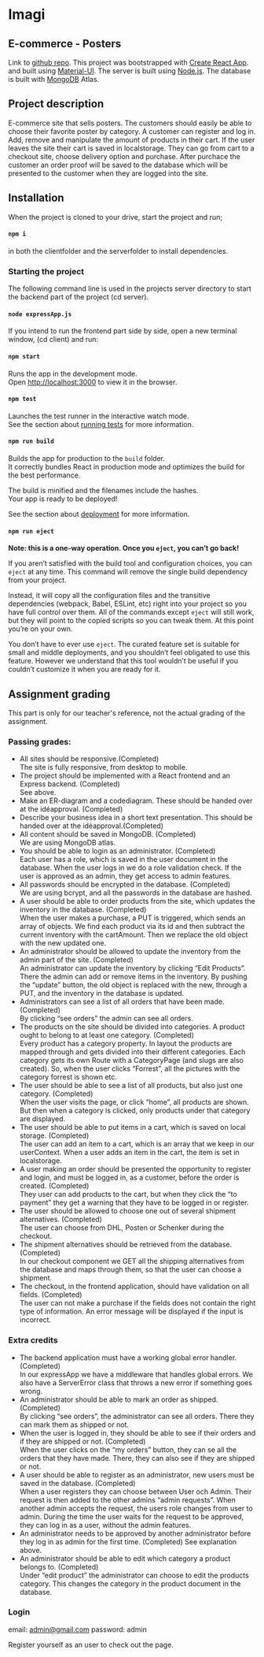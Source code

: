 # Imagi 
## E-commerce - Posters

Link to [github repo](https://github.com/Condif/poster-ehandel).
This project was bootstrapped with [Create React App](https://github.com/facebook/create-react-app).
and built using [Material-UI](https://material-ui.com/getting-started/installation/).
The server is built using [Node.js](https://nodejs.org/en/).
The database is built with [MongoDB](https://docs.mongodb.com/guides/) Atlas.

## Project description

E-commerce site that sells posters. The customers should easily be able to choose their favorite poster by category. A customer can register and log in. Add, remove and manipulate the amount of products in their cart. If the user leaves the site their cart is saved in localstorage. They can go from cart to a checkout site, choose delivery option and purchase. After purchace the customer an order proof will be saved to the database which will be presented to the customer when they are logged into the site.

## Installation

When the project is cloned to your drive, start the project and run;

#### `npm i`

in both the clientfolder and the serverfolder to install dependencies.

### Starting the project

The following command line is used in the projects server directory to start the backend part of the project
(cd server).


#### `node expressApp.js`

If you intend to run the frontend part side by side, open a new terminal window, (cd client) and run:

#### `npm start`

Runs the app in the development mode.<br />
Open [http://localhost:3000](http://localhost:3000) to view it in the browser.

#### `npm test`

Launches the test runner in the interactive watch mode.<br />
See the section about [running tests](https://facebook.github.io/create-react-app/docs/running-tests) for more information.

#### `npm run build`

Builds the app for production to the `build` folder.<br />
It correctly bundles React in production mode and optimizes the build for the best performance.

The build is minified and the filenames include the hashes.<br />
Your app is ready to be deployed!

See the section about [deployment](https://facebook.github.io/create-react-app/docs/deployment) for more information.

#### `npm run eject`

**Note: this is a one-way operation. Once you `eject`, you can’t go back!**

If you aren’t satisfied with the build tool and configuration choices, you can `eject` at any time. This command will remove the single build dependency from your project.

Instead, it will copy all the configuration files and the transitive dependencies (webpack, Babel, ESLint, etc) right into your project so you have full control over them. All of the commands except `eject` will still work, but they will point to the copied scripts so you can tweak them. At this point you’re on your own.

You don’t have to ever use `eject`. The curated feature set is suitable for small and middle deployments, and you shouldn’t feel obligated to use this feature. However we understand that this tool wouldn’t be useful if you couldn’t customize it when you are ready for it.

## Assignment grading

This part is only for our teacher's reference, not the actual grading of the assignment. 

### Passing grades:

- All sites should be responsive.(Completed) </br>
  The site is fully responsive, from desktop to mobile. </br>
- The project should be implemented with a React frontend and an Express backend. (Completed)</br>
  See above.</br>
- Make an ER-diagram and a codediagram. These should be handed over at the idéapproval. (Completed)</br>
- Describe your business idea in a short text presentation. This should be handed over at the idéapproval.(Completed)</br>
- All content should be saved in MongoDB. (Completed) </br>
  We are using MongoDB atlas. </br>
- You should be able to login as an administrator. (Completed)</br>
  Each user has a role, which is saved in the user document in the database. When the user logs in we do a role validation check. If the   user is approved as an admin, they get access to admin features. </br>
- All passwords should be encrypted in the database. (Completed)</br>
  We are using bcrypt, and all the passwords in the database are hashed. </br>
- A user should be able to order products from the site, which updates the inventory in the database. (Completed) </br>
  When the user makes a purchase, a PUT is triggered, which sends an array of objects. We find each product via its id and then subtract   the current inventory with the cartAmount. Then we replace the old object with the new updated one. </br>
- An administrator should be allowed to update the inventory from the admin part of the site. (Completed)</br>
  An administrator can update the inventory by clicking “Edit Products”. There the admin can add or remove items in the inventory. By     pushing the “update” button, the old object is replaced with the new, through a PUT, and the inventory in the database is updated.</br>
- Administrators can see a list of all orders that have been made. (Completed)</br>
  By clicking “see orders” the admin can see all orders.</br>
- The products on the site should be divided into categories. A product ought to belong to at least one category. (Completed)</br>
  Every product has a category property. In layout the products are mapped through and gets divided into their different categories.       Each category gets its own Route with a CategoryPage (and slugs are also created). So, when the user clicks “Forrest”, all the           pictures with the category forrest is shown etc. </br>
- The user should be able to see a list of all products, but also just one category. (Completed)</br>
  When the user visits the page, or click “home”, all products are shown. But then when a category is clicked, only products under that   category are displayed. </br>
- The user should be able to put items in a cart, which is saved on local storage. (Completed)</br>
  The user can add an item to a cart, which is an array that we keep in our userContext. When a user adds an item in the cart, the item   is set in localstorage. 
- A user making an order should be presented the opportunity to register and login, and must be logged in, as a customer, before the       order is created. (Completed)</br>
  They user can add products to the cart, but when they click the “to payment” they get a warning that they have to be logged in or       register. </br>
- The user should be allowed to choose one out of several shipment alternatives. (Completed)</br>
  The user can choose from DHL, Posten or Schenker during the checkout. </br>
- The shipment alternatives should be retrieved from the database. (Completed)</br>
  In our checkout component we GET all the shipping alternatives from the database and maps through them, so that the user can choose a   shipment. </br>
- The checkout, in the frontend application, should have validation on all fields. (Completed)</br>
  The user can not make a purchase if the fields does not contain the right type of information. An error message will be displayed if     the input is incorrect. </br>

### Extra credits

- The backend application must have a working global error handler. (Completed)</br>
  In our expressApp we have a middleware that handles global errors. We also have a ServerError class that throws a new error if           something goes wrong. </br>
- An administrator should be able to mark an order as shipped. (Completed)</br>
  By clicking “see orders”, the administrator can see all orders. There they can mark them as shipped or not. </br>
- When the user is logged in, they should be able to see if their orders and if they are shipped or not. (Completed)</br>
  When the user clicks on the “my orders” button, they can se all the orders that they have made. There, they can also see if they are     shipped or not. </br>
- A user should be able to register as an administrator, new users must be saved in the database. (Completed)</br>
  When a user registers they can choose between User och Admin. Their request is then added to the other admins “admin requests”. When     another admin accepts the request, the users role changes from user to admin. During the time the user waits for the request to be       approved, they can log in as a user, without the admin features. </br>
- An administrator needs to be approved by another administrator before they log in as admin for the first time. (Completed)
  See explanation above. </br>
- An administrator should be able to edit which category a product belongs to. (Completed) </br>
  Under “edit product” the administrator can choose to edit the products category. This changes the category in the product document in   the database. 
    


### Login

email: admin@gmail.com 
password: admin

Register yourself as an user to check out the page. 

